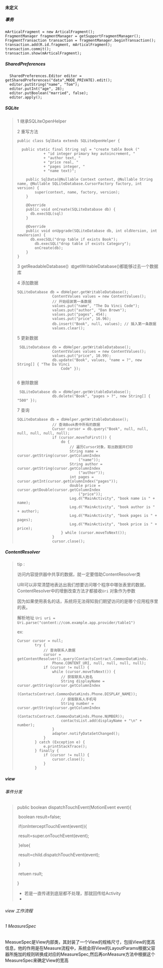 #### 未定义

##### 事务

```
mArticalFragment = new ArticalFragment();
FragmentManager fragmentManager = getSupportFragmentManager();
FragmentTransaction transaction = fragmentManager.beginTransaction();
transaction.add(R.id.fragment, mArticalFragment);
transaction.commit();
transaction.show(mArticalFragment);
```



##### SharedPreferences

```
  SharedPreferences.Editor editor = getSharedPreferences("data",MODE_PRIVATE).edit();
  editor.putString("name", "Tom");
  editor.putInt("age", 28);
  editor.putBoolean("married", false);
  editor.apply();
```



##### SQLite

> 1 继承SQLiteOpenHelper 
>
> 2 重写方法
>
> ```
> public class SqlData extends SQLiteOpenHelper {
> 
> 	public static final String sql = "create table Book ("
>             + "id integer primary key autoincrement, "
>             + "author text, "
>             + "price real, "
>             + "pages integer, "
>             + "name text)";
> 
>     public SqlData(@Nullable Context context, @Nullable String name, @Nullable SQLiteDatabase.CursorFactory factory, int version) {
>         super(context, name, factory, version);
>     }
> 
>     @Override
>     public void onCreate(SQLiteDatabase db) {
> 		db.execSQL(sql)
>     }
> 
>     @Override
>     public void onUpgrade(SQLiteDatabase db, int oldVersion, int newVersion) {
> 		db.execSQL("drop table if exists Book");
>         db.execSQL("drop table if exists Category");
>         onCreate(db);
>     }
> }
> 
> ```
>
> 3  getReadableDatabase()` 或`getWritableDatabase()都能够过去一个数据库
>
> 4  添加数据
>
> ```
> SQLiteDatabase db = dbHelper.getWritableDatabase();
>                 ContentValues values = new ContentValues();
>                 // 开始组装第一条数据
>                 values.put("name", "The Da Vinci Code");
>                 values.put("author", "Dan Brown");
>                 values.put("pages", 454);
>                 values.put("price", 16.96);
>                 db.insert("Book", null, values); // 插入第一条数据
>                 values.clear();
> ```
>
> 5 更新数据
>
> ```
>  SQLiteDatabase db = dbHelper.getWritableDatabase();
>                 ContentValues values = new ContentValues();
>                 values.put("price", 10.99);
>                 db.update("Book", values, "name = ?", new String[] { "The Da Vinci
>                     Code" });
>          
> ```
>
> 6 删除数据
>
> ```
>  SQLiteDatabase db = dbHelper.getWritableDatabase();
>                 db.delete("Book", "pages > ?", new String[] { "500" });
> ```
>
> 7 查询
>
> ```
> SQLiteDatabase db = dbHelper.getWritableDatabase();
>                 // 查询Book表中所有的数据
>                 Cursor cursor = db.query("Book", null, null, null, null, null, null);
>                 if (cursor.moveToFirst()) {
>                     do {
>                         // 遍历Cursor对象，取出数据并打印
>                         String name = cursor.getString(cursor.getColumnIndex
>                             ("name"));
>                         String author = cursor.getString(cursor.getColumnIndex
>                             ("author"));
>                         int pages = cursor.getInt(cursor.getColumnIndex("pages"));
>                         double price = cursor.getDouble(cursor.getColumnIndex
>                             ("price"));
>                         Log.d("MainActivity", "book name is " + name);
>                         Log.d("MainActivity", "book author is " + author);
>                         Log.d("MainActivity", "book pages is " + pages);
>                         Log.d("MainActivity", "book price is " + price);
>                     } while (cursor.moveToNext());
>                 }
>                 cursor.close();
> ```
>
> 

#####  ContentResolver

> tip :
>
> 访问内容提供器中共享的数据，就一定要借助ContentResolver类
>
> URI可以非常清楚地表达出我们想要访问哪个程序中哪张表里的数据，ContentResolver中的增删改查方法才都接收`Uri` 对象作为参数
>
> 因为如果使用表名的话，系统将无法得知我们期望访问的是哪个应用程序里的表。
>
> 解析地址 `Uri uri = Uri.parse("content://com.example.app.provider/table1")`
>
> ex:
>
> ```
> Cursor cursor = null;
>         try {
>             // 查询联系人数据
>             cursor = getContentResolver().query(ContactsContract.CommonDataKinds.
>                 Phone.CONTENT_URI, null, null, null, null);
>             if (cursor != null) {
>                 while (cursor.moveToNext()) {
>                     // 获取联系人姓名
>                     String displayName = cursor.getString(cursor.getColumnIndex
>                        (ContactsContract.CommonDataKinds.Phone.DISPLAY_NAME));
>                     // 获取联系人手机号
>                     String number = cursor.getString(cursor.getColumnIndex
>                        (ContactsContract.CommonDataKinds.Phone.NUMBER));
>                     contactsList.add(displayName + "\n" + number);
>                 }
>                 adapter.notifyDataSetChanged();
>             }
>         } catch (Exception e) {
>             e.printStackTrace();
>         } finally {
>             if (cursor != null) {
>                 cursor.close();
>             }
>         }
> ```
>
> 

#####  view



######  事件分发

> public boolean dispatchTouchEvent(MotionEvent event){
>
> ​	boolean result=false;
>
> ​	if(onInterceptTouchEvent(event)){
>
> ​		result=super.onTouchEvent(event);
>
> ​	}else{
>
> ​		result=child.dispatchTouchEvent(event);
>
> ​	}
>
> ​	retuen rsult;
>
> }
>
> * 若是一直传递到底层都不处理，那就回传给Activity
> * 



######  view 工作流程

###### 1  MeasureSpec

MeasueSpec是View内部类，其封装了一个View的规格尺寸，包括View的宽高信息，他的作用是在Measure流程中，系统会将View的LayoutParams根据父容器所施加的规则转换成对应的MeasureSpec,然后再onMeasure方法中根据这个MeasureSpec来确定View的宽高









